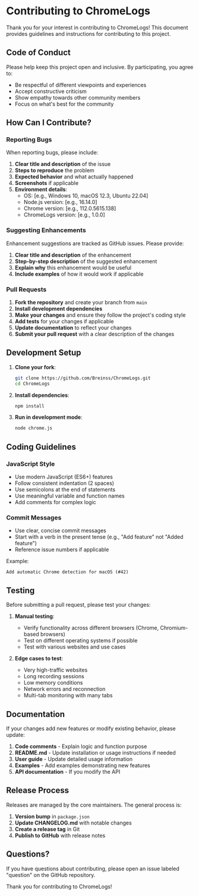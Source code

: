 # Contributing to ChromeLogs

Thank you for your interest in contributing to ChromeLogs! This document provides guidelines and instructions for contributing to this project.

## Code of Conduct

Please help keep this project open and inclusive. By participating, you agree to:

- Be respectful of different viewpoints and experiences
- Accept constructive criticism
- Show empathy towards other community members
- Focus on what's best for the community

## How Can I Contribute?

### Reporting Bugs

When reporting bugs, please include:

1. **Clear title and description** of the issue
2. **Steps to reproduce** the problem
3. **Expected behavior** and what actually happened
4. **Screenshots** if applicable
5. **Environment details**:
   - OS: [e.g., Windows 10, macOS 12.3, Ubuntu 22.04]
   - Node.js version: [e.g., 16.14.0]
   - Chrome version: [e.g., 112.0.5615.138]
   - ChromeLogs version: [e.g., 1.0.0]

### Suggesting Enhancements

Enhancement suggestions are tracked as GitHub issues. Please provide:

1. **Clear title and description** of the enhancement
2. **Step-by-step description** of the suggested enhancement
3. **Explain why** this enhancement would be useful
4. **Include examples** of how it would work if applicable

### Pull Requests

1. **Fork the repository** and create your branch from `main`
2. **Install development dependencies**
3. **Make your changes** and ensure they follow the project's coding style
4. **Add tests** for your changes if applicable
5. **Update documentation** to reflect your changes
6. **Submit your pull request** with a clear description of the changes

## Development Setup

1. **Clone your fork**:
   ```bash
   git clone https://github.com/Breinss/ChromeLogs.git
   cd ChromeLogs
   ```

2. **Install dependencies**:
   ```bash
   npm install
   ```

3. **Run in development mode**:
   ```bash
   node chrome.js
   ```

## Coding Guidelines

### JavaScript Style

- Use modern JavaScript (ES6+) features
- Follow consistent indentation (2 spaces)
- Use semicolons at the end of statements
- Use meaningful variable and function names
- Add comments for complex logic

### Commit Messages

- Use clear, concise commit messages
- Start with a verb in the present tense (e.g., "Add feature" not "Added feature")
- Reference issue numbers if applicable

Example:
```
Add automatic Chrome detection for macOS (#42)
```

## Testing

Before submitting a pull request, please test your changes:

1. **Manual testing**:
   - Verify functionality across different browsers (Chrome, Chromium-based browsers)
   - Test on different operating systems if possible
   - Test with various websites and use cases

2. **Edge cases to test**:
   - Very high-traffic websites
   - Long recording sessions
   - Low memory conditions
   - Network errors and reconnection
   - Multi-tab monitoring with many tabs

## Documentation

If your changes add new features or modify existing behavior, please update:

1. **Code comments** - Explain logic and function purpose
2. **README.md** - Update installation or usage instructions if needed
3. **User guide** - Update detailed usage information
4. **Examples** - Add examples demonstrating new features
5. **API documentation** - If you modify the API

## Release Process

Releases are managed by the core maintainers. The general process is:

1. **Version bump** in `package.json`
2. **Update CHANGELOG.md** with notable changes
3. **Create a release tag** in Git
4. **Publish to GitHub** with release notes

## Questions?

If you have questions about contributing, please open an issue labeled "question" on the GitHub repository.

Thank you for contributing to ChromeLogs!